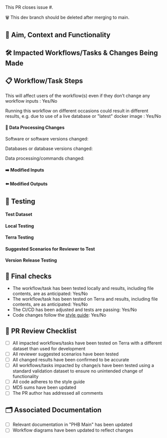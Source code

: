 <!--
Thank you for contributing to Theiagen's Public Health Bioinformatics repository! 

Please ensure your contributions are formatted in line with or style guide found here: https://github.com/theiagen/public_health_bioinformatics#contributing-to-the-phb-workflows and follow the instructions with <>  to complete this PR.

As you create the PR, please provide all information that could be required for validation of the workflow.
-->

This PR closes issue #<Issue number>.

🗑️ This dev branch should <NOT> be deleted after merging to main.

## :brain: Aim, Context and Functionality
<!--Please describe the aim of this PR, why the changes were made, and how the workflow should now function -->

## :hammer_and_wrench:  Impacted Workflows/Tasks & Changes Being Made
<!--
-Please use bullet points or headings to describe what is being added or modified to each impacted workflow or task, and the reasoning for those choices. 
-Consider inserting before and after tables or pictures to demonstrate the consequences of the changes on files etc.
-->

## :clipboard: Workflow/Task Steps
This will affect users of the workflow(s) even if they don’t change any workflow inputs <!--  Delete as appropriate -->: Yes/No

Running this workflow on different occasions could result in different results, e.g. due to use of a live database or "latest" docker image <!--  Delete as appropriate -->: Yes/No

#### 🔄 Data Processing Changes <!--  Indicate None when appropriate -->
<!-- How are data processed differently through the steps of the task/workflow? Please fill out the sections below.-->
Software or software versions changed: 

Databases or database versions changed:

Data processing/commands changed:

#### ➡️ Modified Inputs <!--  Indicate None when appropriate -->
<!--Which inputs of the workflow/task have been added/removed/modified? How have these been modified, e.g input name, type, default parameters, acceptable input ranges etc?-->

#### ⬅️ Modified Outputs <!--  Indicate None when appropriate -->
<!--Which outputs of the workflow/task have been added/removed/modified? How have these been modified, e.g. output variable name, output content, output type, file changes?-->

## :test_tube: Testing <!--  Indicate each as NA when not applicable -->
#### Test Dataset
<!--Briefly describe what samples were used for testing, e.g. what organism/s, pathogen diversity, etc-->

#### Local Testing
<!--Please show, with screenshots if possible, that your changes pass the local execution of the workflow.
If the whole test dataset was not used, please specify which samples were tested and verify the results were as anticipated.-->

#### Terra Testing
<!--Please show, with screenshots if possible and/or a URL to the job execution, that your changes pass the execution of the workflow on Terra and that all results were as anticipated (including outputs you didn't expect to change!)-->

#### Suggested Scenarios for Reviewer to Test

<!--Please list any potential scenarios that the reviewer should test, including edge cases or data types-->

#### Version Release Testing
<!-- 
-Will changes require functional or validation testing during the release?
-Do new samples need to be added to validation datasets? If so, upload these as a new data table in the validation template workspace with the anticipated results (https://app.terra.bio/#workspaces/theiagen-validations/PHB_Validation_TEMPLATE?) Please describe the new samples here and why these have been chosen.
-Are there any output files that should be checked after running the version release testing?
-->

## :microscope: Final checks
<!--Please delete Yes/No as appropriate to confirm that your changes meet the following quality checks.-->
- The workflow/task has been tested locally and results, including file contents, are as anticipated: Yes/No
- The workflow/task has been tested on Terra and results, including file contents, are as anticipated: Yes/No
- The CI/CD has been adjusted and tests are passing: Yes/No
- Code changes follow the [style guide](https://theiagen.notion.site/Style-Guide-WDL-Workflow-Development-bb456f34322d4f4db699d4029050481c): Yes/No

## 🎯 PR Review Checklist <!--  Indicate NA when not applicable  -->
- [ ] All impacted workflows/tasks have been tested on Terra with a different dataset than used for development
- [ ] All reviewer suggested scenarios have been tested
- [ ] All changed results have been confirmed to be accurate
- [ ] All workflows/tasks impacted by change/s have been tested using a standard validation dataset to ensure no unintended change of functionality
- [ ] All code adheres to the style guide
- [ ] MD5 sums have been updated
- [ ] The PR author has addressed all comments

## 🗂️ Associated Documentation <!--  Indicate NA when not applicable -->
- [ ] Relevant documentation in "PHB Main" has been updated
- [ ] Workflow diagrams have been updated to reflect changes
